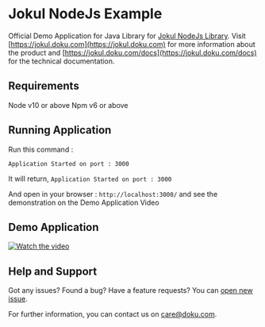 # Jokul NodeJs Example

Official Demo Application for Java Library for [Jokul NodeJs Library](https://github.com/PTNUSASATUINTIARTHA-DOKU/jokul-nodejs-library). Visit [https://jokul.doku.com](https://jokul.doku.com) for more information about the product and [https://jokul.doku.com/docs](https://jokul.doku.com/docs) for the technical documentation.

## Requirements
Node v10 or above
Npm v6 or above

## Running Application

Run this command :
```
Application Started on port : 3000 
```
It will return, `Application Started on port : 3000`

And open in your browser : `http://localhost:3000/` and see the demonstration on the Demo Application Video

## Demo Application
[![Watch the video](https://img.youtube.com/vi/FX0bcR-RN6Q/hqdefault.jpg)](https://youtu.be/FX0bcR-RN6Q)

## Help and Support

Got any issues? Found a bug? Have a feature requests? You can [open new issue](https://github.com/PTNUSASATUINTIARTHA-DOKU/jokul-java-example/issues/new).

For further information, you can contact us on [care@doku.com](mailto:care@doku.com).
